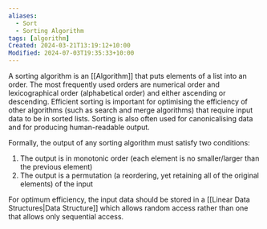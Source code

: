 ```yaml
---
aliases:
  - Sort
  - Sorting Algorithm
tags: [algorithm]
Created: 2024-03-21T13:19:12+10:00
Modified: 2024-07-03T19:35:33+10:00
---
```

A sorting algorithm is an [[Algorithm]] that puts elements of a list into an order. The most frequently used orders are numerical order and lexicographical order (alphabetical order) and either ascending or descending. Efficient sorting is important for optimising the efficiency of other algorithms (such as search and merge algorithms) that require input data to be in sorted lists. Sorting is also often used for canonicalising data and for producing human-readable output.

Formally, the output of any sorting algorithm must satisfy two conditions:
1. The output is in monotonic order (each element is no smaller/larger than the previous element)
2. The output is a permutation (a reordering, yet retaining all of the original elements) of the input

For optimum efficiency, the input data should be stored in a [[Linear Data Structures|Data Structure]] which allows random access rather than one that allows only sequential access.

